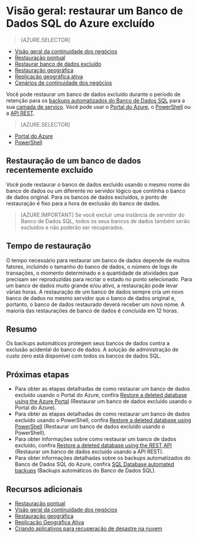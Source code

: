 <properties
   pageTitle="Continuidade de negócios em nuvem - Restaurar um banco de dados excluído - Banco de Dados SQL | Microsoft Azure"
   description="Saiba mais sobre a Restauração Pontual, que permite que você reverta um Banco de Dados SQL do Azure para um ponto anterior no tempo (até 35 dias)."
   services="sql-database"
   documentationCenter=""
   authors="stevestein"
   manager="jhubbard"
   editor="monicar"/>

<tags
   ms.service="sql-database"
   ms.devlang="NA"
   ms.topic="article"
   ms.tgt_pltfrm="NA"
   ms.workload="sqldb-bcdr"
   ms.date="06/09/2016"
   ms.author="sstein"/>

# Visão geral: restaurar um Banco de Dados SQL do Azure excluído

> [AZURE.SELECTOR]
- [Visão geral da continuidade dos negócios](sql-database-business-continuity.md)
- [Restauração pontual](sql-database-point-in-time-restore.md)
- [Restaurar banco de dados excluído](sql-database-restore-deleted-database.md)
- [Restauração geográfica](sql-database-geo-restore.md)
- [Replicação geográfica ativa](sql-database-geo-replication-overview.md)
- [Cenários de continuidade dos negócios](sql-database-business-continuity-scenarios.md)


Você pode restaurar um banco de dados excluído durante o período de retenção para os [backups automatizados do Banco de Dados SQL](sql-database-automated-backups.md) para a sua [camada de serviço](sql-database-service-tiers.md). Você pode usar o [Portal do Azure](sql-database-restore-deleted-database-portal.md), o [PowerShell](sql-database-restore-deleted-database-powershell.md) ou a [API REST](https://msdn.microsoft.com/library/azure/mt163685.aspx).

> [AZURE.SELECTOR]
- [Portal do Azure](sql-database-restore-deleted-database-portal.md)
- [PowerShell](sql-database-restore-deleted-database-powershell.md)

## Restauração de um banco de dados recentemente excluído

Você pode restaurar o banco de dados excluído usando o mesmo nome do banco de dados ou um diferente no servidor lógico que continha o banco de dados original. Para os bancos de dados excluídos, o ponto de restauração é fixo para a hora de exclusão do banco de dados.

> [AZURE.IMPORTANT] Se você excluir uma instância de servidor do Banco de Dados SQL, todos os seus bancos de dados também serão excluídos e não poderão ser recuperados.

## Tempo de restauração

O tempo necessário para restaurar um banco de dados depende de muitos fatores, incluindo o tamanho do banco de dados, o número de logs de transações, o momento determinado e a quantidade de atividades que precisam ser reproduzidas para recriar o estado no ponto selecionado. Para um banco de dados muito grande e/ou ativo, a restauração pode levar várias horas. A restauração de um banco de dados sempre cria um novo banco de dados no mesmo servidor que o banco de dados original e, portanto, o banco de dados restaurado deverá receber um novo nome. A maioria das restaurações de banco de dados é concluída em 12 horas.

## Resumo

Os backups automáticos protegem seus bancos de dados contra a exclusão acidental do banco de dados. A solução de administração de custo zero está disponível com todos os bancos de dados SQL.

## Próximas etapas

- Para obter as etapas detalhadas de como restaurar um banco de dados excluído usando o Portal do Azure, confira [Restore a deleted database using the Azure Portal](sql-database-restore-deleted-database-portal.md) (Restaurar um banco de dados excluído usando o Portal do Azure).
- Para obter as etapas detalhadas de como restaurar um banco de dados excluído usando o PowerShell, confira [Restore a deleted database using PowerShell](sql-database-restore-deleted-database-powershell.md) (Restaurar um banco de dados excluído usando o PowerShell).
- Para obter informações sobre como restaurar um banco de dados excluído, confira [Restore a deleted database using the REST API](https://msdn.microsoft.com/library/azure/mt163685.aspx) (Restaurar um banco de dados excluído usando a API REST).
- Para obter informações detalhadas sobre os backups automatizados do Banco de Dados SQL do Azure, confira [SQL Database automated backups](sql-database-automated-backups.md) (Backups automáticos do Banco de Dados SQL).

## Recursos adicionais

- [Restauração pontual](sql-database-point-in-time-restore.md)
- [Visão geral da continuidade dos negócios](sql-database-business-continuity.md)
- [Restauração geográfica](sql-database-geo-restore.md)
- [Replicação Geográfica Ativa](sql-database-geo-replication-overview.md)
- [Criando aplicativos para recuperação de desastre na nuvem](sql-database-designing-cloud-solutions-for-disaster-recovery.md)

<!---HONumber=AcomDC_0622_2016-->